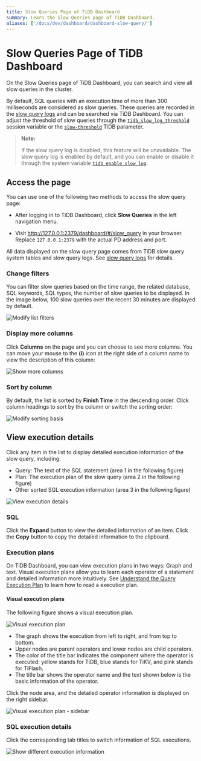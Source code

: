 ```yaml
---
title: Slow Queries Page of TiDB Dashboard
summary: Learn the Slow Queries page of TiDB Dashboard.
aliases: ['/docs/dev/dashboard/dashboard-slow-query/']
---
```


# Slow Queries Page of TiDB Dashboard

On the Slow Queries page of TiDB Dashboard, you can search and view all slow queries in the cluster.

By default, SQL queries with an execution time of more than 300 milliseconds are considered as slow queries. These queries are recorded in the [slow query logs](/identify-slow-queries.md) and can be searched via TiDB Dashboard. You can adjust the threshold of slow queries through the [`tidb_slow_log_threshold`](/system-variables.md#tidb_slow_log_threshold) session variable or the [`slow-threshold`](/tidb-configuration-file.md#slow-threshold) TiDB parameter.

> **Note:**
>
> If the slow query log is disabled, this feature will be unavailable. The slow query log is enabled by default, and you can enable or disable it through the system variable [`tidb_enable_slow_log`](/system-variables.md#tidb_enable_slow_log).

## Access the page

You can use one of the following two methods to access the slow query page:

* After logging in to TiDB Dashboard, click **Slow Queries** in the left navigation menu.

* Visit <http://127.0.0.1:2379/dashboard/#/slow_query> in your browser. Replace `127.0.0.1:2379` with the actual PD address and port.

All data displayed on the slow query page comes from TiDB slow query system tables and slow query logs. See [slow query logs](/identify-slow-queries.md) for details.

### Change filters

You can filter slow queries based on the time range, the related database, SQL keywords, SQL types, the number of slow queries to be displayed. In the image below, 100 slow queries over the recent 30 minutes are displayed by default.

![Modify list filters](https://download.pingcap.com/images/docs/dashboard/dashboard-slow-queries-list1-v620.png)

### Display more columns

Click **Columns** on the page and you can choose to see more columns. You can move your mouse to the **(i)** icon at the right side of a column name to view the description of this column:

![Show more columns](https://download.pingcap.com/images/docs/dashboard/dashboard-slow-queries-list2-v620.png)

### Sort by column

By default, the list is sorted by **Finish Time** in the descending order. Click column headings to sort by the column or switch the sorting order:

![Modify sorting basis](https://download.pingcap.com/images/docs/dashboard/dashboard-slow-queries-list3-v620.png)

## View execution details

Click any item in the list to display detailed execution information of the slow query, including:

- Query: The text of the SQL statement (area 1 in the following figure)
- Plan: The execution plan of the slow query (area 2 in the following figure)
- Other sorted SQL execution information (area 3 in the following figure)

![View execution details](https://download.pingcap.com/images/docs/dashboard/dashboard-slow-queries-detail1-v620.png)

### SQL

Click the **Expand** button to view the detailed information of an item. Click the **Copy** button to copy the detailed information to the clipboard.

### Execution plans

On TiDB Dashboard, you can view execution plans in two ways: Graph and text. Visual execution plans allow you to learn each operator of a statement and detailed information more intuitively. See [Understand the Query Execution Plan](/explain-overview.md) to learn how to read a execution plan.

#### Visual execution plans

The following figure shows a visual execution plan.

![Visual execution plan](https://download.pingcap.com/images/docs/dashboard/dashboard-visual-plan-2.png)

- The graph shows the execution from left to right, and from top to bottom.
- Upper nodes are parent operators and lower nodes are child operators.
- The color of the title bar indicates the component where the operator is executed: yellow stands for TiDB, blue stands for TiKV, and pink stands for TiFlash.
- The title bar shows the operator name and the text shown below is the basic information of the operator. 

Click the node area, and the detailed operator information is displayed on the right sidebar.

![Visual execution plan - sidebar](https://download.pingcap.com/images/docs/dashboard/dashboard-visual-plan-popup.png)

### SQL execution details

Click the corresponding tab titles to switch information of SQL executions.

![Show different execution information](https://download.pingcap.com/images/docs/dashboard/dashboard-slow-queries-detail2-v620.png)
